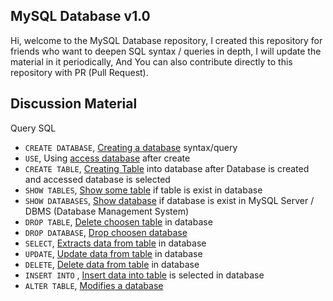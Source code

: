 ## MySQL Database v1.0
 Hi, welcome to the MySQL Database repository, I created this repository for friends who want to deepen SQL syntax / queries in depth, I will update the material in it periodically, And You can also contribute directly to this repository with PR (Pull Request).

## Discussion Material
Query SQL
- `CREATE DATABASE`, <u>Creating a database</u> syntax/query
- `USE`, Using <u>access database</u> after create
- `CREATE TABLE`, <u>Creating Table</u> into database after Database is created and accessed database is selected
- `SHOW TABLES`, <u>Show some table</u> if table is exist in database
- `SHOW DATABASES`, <u>Show database</u> if database is exist in MySQL Server / DBMS (Database Management System)
- `DROP TABLE`, <u>Delete choosen table</u> in database
- `DROP DATABASE`, <u>Drop choosen database</u>
- `SELECT`, <u>Extracts data from table</u> in database
- `UPDATE`, <u>Update data from table</u> in database
- `DELETE`, <u>Delete data from table</u> in database
- `INSERT INTO` , <u>Insert data into table</u> is selected in database
- `ALTER TABLE`, <u>Modifies a database</u>